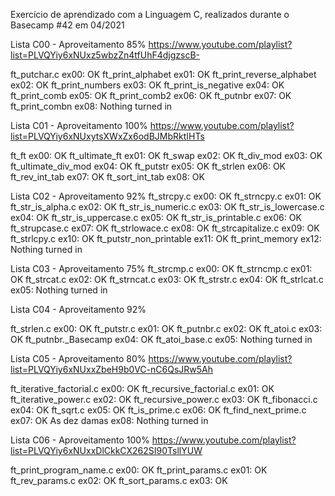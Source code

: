 Exercício de aprendizado com a Linguagem C, realizados durante o Basecamp #42 em 04/2021

Lista C00 - Aproveitamento 85%
https://www.youtube.com/playlist?list=PLVQYiy6xNUxz5wbzZn4tfUhF4djgzscB-

ft_putchar.c				ex00: OK
ft_print_alphabet	 		ex01: OK
ft_print_reverse_alphabet  	ex02: OK
ft_print_numbers			ex03: OK
ft_print_is_negative		ex04: OK
ft_print_comb				ex05: OK
ft_print_comb2				ex06: OK
ft_putnbr				 	ex07: OK
ft_print_combn			 	ex08: Nothing turned in

Lista C01 - Aproveitamento 100%
https://www.youtube.com/playlist?list=PLVQYiy6xNUxytsXWxZx6odBJMbRktIHTs

ft_ft						ex00: OK
ft_ultimate_ft		 		ex01: OK
ft_swap				 		ex02: OK
ft_div_mod					ex03: OK
ft_ultimate_div_mod			ex04: OK
ft_putstr 					ex05: OK
ft_strlen					ex06: OK
ft_rev_int_tab				ex07: OK
ft_sort_int_tab				ex08: OK

Lista C02 - Aproveitamento 92%
ft_strcpy.c					ex00: OK
ft_strncpy.c    			ex01: OK
ft_str_is_alpha.c 			ex02: OK
ft_str_is_numeric.c			ex03: OK
ft_str_is_lowercase.c 		ex04: OK
ft_str_is_uppercase.c 		ex05: OK
ft_str_is_printable.c   	ex06: OK
ft_strupcase.c				ex07: OK
ft_strlowace.c 				ex08: OK
ft_strcapitalize.c  		ex09: OK
ft_strlcpy.c				ex10: OK
ft_putstr_non_printable 	ex11: OK
ft_print_memory				ex12: Nothing turned in

Lista C03 - Aproveitamento 75%
ft_strcmp.c 				ex00: OK
ft_strncmp.c 				ex01: OK
ft_strcat.c 				ex02: OK
ft_strncat.c 				ex03: OK
ft_strstr.c 				ex04: OK
ft_strlcat.c 				ex05: Nothing turned in

Lista C04 - Aproveitamento 92%

ft_strlen.c 				ex00: OK
ft_putstr.c 				ex01: OK
ft_putnbr.c 		 		ex02: OK
ft_atoi.c 					ex03: OK
ft_putnbr._Basecamp	 		ex04: OK
ft_atoi_base.c 				ex05: Nothing turned in


Lista C05 - Aproveitamento 80%
https://www.youtube.com/playlist?list=PLVQYiy6xNUxxZbeH9b0VC-nC6QsJRw5Ah

ft_iterative_factorial.c	ex00: OK
ft_recursive_factorial.c 	ex01: OK
ft_iterative_power.c 		ex02: OK
ft_recursive_power.c 		ex03: OK
ft_fibonacci.c  			ex04: OK
ft_sqrt.c 				 	ex05: OK
ft_is_prime.c  				ex06: OK
ft_find_next_prime.c 		ex07: OK
As dez damas 				ex08: Nothing turned in


Lista C06 - Aproveitamento 100%
https://www.youtube.com/playlist?list=PLVQYiy6xNUxxDlCkkCX262SI90TsllYUW

ft_print_program_name.c		ex00: OK
ft_print_params.c 			ex01: OK
ft_rev_params.c 		 	ex02: OK
ft_sort_params.c 			ex03: OK
